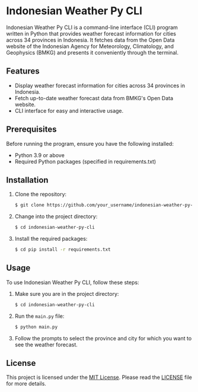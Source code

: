 # Indonesian Weather Py CLI

Indonesian Weather Py CLI is a command-line interface (CLI) program written in Python that provides weather forecast information for cities across 34 provinces in Indonesia. It fetches data from the Open Data website of the Indonesian Agency for Meteorology, Climatology, and Geophysics (BMKG) and presents it conveniently through the terminal.

## Features

- Display weather forecast information for cities across 34 provinces in Indonesia.
- Fetch up-to-date weather forecast data from BMKG's Open Data website.
- CLI interface for easy and interactive usage.

## Prerequisites

Before running the program, ensure you have the following installed:
- Python 3.9 or above
- Required Python packages (specified in requirements.txt)

## Installation

1. Clone the repository:

   ```bash
   $ git clone https://github.com/your_username/indonesian-weather-py-cli.git
   ```

2. Change into the project directory: 

   ```bash
   $ cd indonesian-weather-py-cli
   ```
3. Install the required packages: 

   ```bash
   $ cd pip install -r requirements.txt
   ```

## Usage

To use Indonesian Weather Py CLI, follow these steps:

1. Make sure you are in the project directory:

   ```bash
   $ cd indonesian-weather-py-cli
   ```

2. Run the `main.py` file:

   ```bash
   $ python main.py
   ```

3. Follow the prompts to select the province and city for which you want to see the weather forecast.

## License

This project is licensed under the [MIT License](LICENSE). Please read the [LICENSE](LICENSE) file for more details.